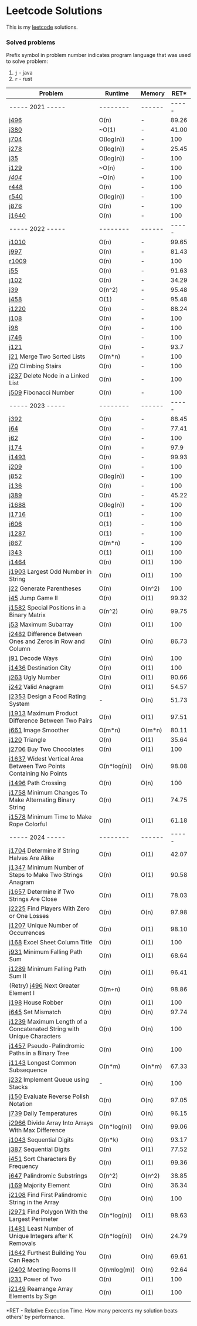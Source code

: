 # Leetcode Solutions

This is my [leetcode](https://leetcode.com/Vanderkast/) solutions.

### Solved problems

Prefix symbol in problem number indicates program language that was used to solve problem:

1. `j` - java
2. `r` - rust

| Problem                                                                                                                                                               | Runtime       | Memory | RET*  |
|-----------------------------------------------------------------------------------------------------------------------------------------------------------------------|---------------|--------|-------|
| ----- 2021 -----                                                                                                                                                      | --------      | ------ | ----- |
| [j496](https://leetcode.com/problems/next-greater-element-i/)                                                                                                         | O(n)          | -      | 89.26 |
| [j380](https://leetcode.com/problems/insert-delete-getrandom-o1/)                                                                                                     | ~O(1)         | -      | 41.00 |
| [j704](https://leetcode.com/problems/binary-search/)                                                                                                                  | O(log(n))     | -      | 100   |
| [j278](https://leetcode.com/problems/first-bad-version/)                                                                                                              | O(log(n))     | -      | 25.45 |
| [j35](https://leetcode.com/problems/search-insert-position/)                                                                                                          | O(log(n))     | -      | 100   |
| [j129](https://leetcode.com/problems/sum-root-to-leaf-numbers/)                                                                                                       | ~O(n)         | -      | 100   |
| *[j404](https://leetcode.com/problems/sum-of-left-leaves/)*                                                                                                           | ~O(n)         | -      | 100   |
| [r448](https://leetcode.com/problems/find-all-numbers-disappeared-in-an-array/)                                                                                       | O(n)          | -      | 100   |
| [r540](https://leetcode.com/problems/single-element-in-a-sorted-array/)                                                                                               | O(log(n))     | -      | 100   |
| [j876](https://leetcode.com/problems/middle-of-the-linked-list/)                                                                                                      | O(n)          | -      | 100   |
| [j1640](https://leetcode.com/problems/check-array-formation-through-concatenation/)                                                                                   | O(n)          | -      | 100   |
| ----- 2022 -----                                                                                                                                                      | --------      | ------ | ----- |
| [j1010](https://leetcode.com/problems/pairs-of-songs-with-total-durations-divisible-by-60/)                                                                           | O(n)          | -      | 99.65 |
| [j997](https://leetcode.com/problems/find-the-town-judge/)                                                                                                            | O(n)          | -      | 81.43 |
| [r1009](https://leetcode.com/problems/complement-of-base-10-integer/)                                                                                                 | O(n)          | -      | 100   |
| [j55](https://leetcode.com/problems/jump-game/)                                                                                                                       | O(n)          | -      | 91.63 |
| [j102](https://leetcode.com/problems/binary-tree-level-order-traversal/)                                                                                              | O(n)          | -      | 34.29 |
| [j39](https://leetcode.com/problems/combination-sum/)                                                                                                                 | O(n^2)        | -      | 95.48 |
| [j458](https://leetcode.com/problems/poor-pigs/)                                                                                                                      | O(1)          | -      | 95.48 |
| [j1220](https://leetcode.com/problems/count-vowels-permutation/)                                                                                                      | O(n)          | -      | 88.24 |
| [j108](https://leetcode.com/problems/convert-sorted-array-to-binary-search-tree/)                                                                                     | O(n)          | -      | 100   |
| [j98](https://leetcode.com/problems/validate-binary-search-tree/)                                                                                                     | O(n)          | -      | 100   |
| [j746](https://leetcode.com/problems/min-cost-climbing-stairs/)                                                                                                       | O(n)          | -      | 100   |
| [j121](https://leetcode.com/problems/best-time-to-buy-and-sell-stock/)                                                                                                | O(n)          | -      | 93.7  |
| [j21](https://leetcode.com/problems/merge-two-sorted-lists/) Merge Two Sorted Lists                                                                                   | O(m*n)        | -      | 100   |
| [j70](https://leetcode.com/problems/climbing-stairs/) Climbing Stairs                                                                                                 | O(n)          | -      | 100   |
| [j237](hhttps://leetcode.com/problems/delete-node-in-a-linked-list/) Delete Node in a Linked List                                                                     | O(n)          | -      | 100   |
| [j509](https://leetcode.com/problems/fibonacci-number/) Fibonacci Number                                                                                              | O(n)          | -      | 100   |
| ----- 2023 -----                                                                                                                                                      | --------      | ------ | ----- |
| [j392](https://leetcode.com/problems/is-subsequence/)                                                                                                                 | O(n)          | -      | 88.45 |
| [j64](https://leetcode.com/problems/minimum-path-sum/)                                                                                                                | O(n)          | -      | 77.41 |
| [j62](https://leetcode.com/problems/unique-paths/)                                                                                                                    | O(n)          | -      | 100   |
| [j174](https://leetcode.com/problems/dungeon-game/)                                                                                                                   | O(n)          | -      | 97.9  |
| [j1493](https://leetcode.com/problems/longest-subarray-of-1s-after-deleting-one-element/)                                                                             | O(n)          | -      | 99.93 |
| [j209](https://leetcode.com/problems/minimum-size-subarray-sum/)                                                                                                      | O(n)          | -      | 100   |
| [j852](https://leetcode.com/problems/peak-index-in-a-mountain-array/)                                                                                                 | O(log(n))     | -      | 100   |
| [j136](https://leetcode.com/problems/single-number/)                                                                                                                  | O(n)          | -      | 100   |
| [j389](https://leetcode.com/problems/find-the-difference/)                                                                                                            | O(n)          | -      | 45.22 |
| [j1688](https://leetcode.com/problems/count-of-matches-in-tournament/)                                                                                                | O(log(n))     | -      | 100   |
| [j1716](https://leetcode.com/problems/calculate-money-in-leetcode-bank)                                                                                               | O(1)          | -      | 100   |
| [j606](https://leetcode.com/problems/construct-string-from-binary-tree/)                                                                                              | O(1)          | -      | 100   |
| [j1287](https://leetcode.com/problems/element-appearing-more-than-25-in-sorted-array/)                                                                                | O(1)          | -      | 100   |
| [j867](https://leetcode.com/problems/transpose-matrix/)                                                                                                               | O(m*n)        | -      | 100   |
| [j343](https://leetcode.com/problems/integer-break/)                                                                                                                  | O(1)          | O(1)   | 100   |
| [j1464](https://leetcode.com/problems/maximum-product-of-two-elements-in-an-array/)                                                                                   | O(n)          | O(1)   | 100   |
| [j1903](https://leetcode.com/problems/largest-odd-number-in-string/) Largest Odd Number in String                                                                     | O(n)          | O(1)   | 100   |
| [j22](https://leetcode.com/problems/generate-parentheses/) Generate Parentheses                                                                                       | O(n)          | O(n^2) | 100   |
| [j45](https://leetcode.com/problems/jump-game-ii/) Jump Game II                                                                                                       | O(n)          | O(1)   | 99.32 |
| [j1582](https://leetcode.com/problems/jump-game-ii/) Special Positions in a Binary Matrix                                                                             | O(n^2)        | O(n)   | 99.75 |
| [j53](https://leetcode.com/problems/maximum-subarray/) Maximum Subarray                                                                                               | O(n)          | O(1)   | 100   |
| [j2482](https://leetcode.com/problems/difference-between-ones-and-zeros-in-row-and-column/) Difference Between Ones and Zeros in Row and Column                       | O(n)          | O(n)   | 86.73 |
| [j91](https://leetcode.com/problems/decode-ways/) Decode Ways                                                                                                         | O(n)          | O(n)   | 100   |
| [j1436](https://leetcode.com/problems/destination-city/) Destination City                                                                                             | O(n)          | O(1)   | 100   |
| [j263](https://leetcode.com/problems/ugly-number/) Ugly Number                                                                                                        | O(n)          | O(1)   | 90.66 |
| [j242](https://leetcode.com/problems/valid-anagram/) Valid Anagram                                                                                                    | O(n)          | O(1)   | 54.57 |
| [j2353](https://leetcode.com/problems/design-a-food-rating-system/) Design a Food Rating System                                                                       | -             | O(n)   | 51.73 |
| [j1913](https://leetcode.com/problems/maximum-product-difference-between-two-pairs/) Maximum Product Difference Between Two Pairs                                     | O(n)          | O(1)   | 97.51 |
| [j661](https://leetcode.com/problems/image-smoother/) Image Smoother                                                                                                  | O(m*n)        | O(m*n) | 80.11 |
| [j120](https://leetcode.com/problems/triangle/) Triangle                                                                                                              | O(n)          | O(1)   | 35.64 |
| [j2706](https://leetcode.com/problems/buy-two-chocolates/) Buy Two Chocolates                                                                                         | O(n)          | O(1)   | 100   |
| [j1637](https://leetcode.com/problems/widest-vertical-area-between-two-points-containing-no-points/) Widest Vertical Area Between Two Points Containing No Points     | O(n*log(n))   | O(n)   | 98.08 |
| [j1496](https://leetcode.com/problems/path-crossing/) Path Crossing                                                                                                   | O(n)          | O(n)   | 100   |
| [j1758](https://leetcode.com/problems/minimum-changes-to-make-alternating-binary-string/) Minimum Changes To Make Alternating Binary String                           | O(n)          | O(1)   | 74.75 |
| [j1578](https://leetcode.com/problems/minimum-time-to-make-rope-colorful/) Minimum Time to Make Rope Colorful                                                         | O(n)          | O(1)   | 61.18 |
| ----- 2024 -----                                                                                                                                                      | --------      | ------ | ----- |
| [j1704](https://leetcode.com/problems/determine-if-string-halves-are-alike/) Determine if String Halves Are Alike                                                     | O(n)          | O(1)   | 42.07 |
| [j1347](https://leetcode.com/problems/minimum-number-of-steps-to-make-two-strings-anagram/) Minimum Number of Steps to Make Two Strings Anagram                       | O(n)          | O(1)   | 90.58 |
| [j1657](https://leetcode.com/problems/determine-if-two-strings-are-close/) Determine if Two Strings Are Close                                                         | O(n)          | O(1)   | 78.03 |
| [j2225](https://leetcode.com/problems/find-players-with-zero-or-one-losses/) Find Players With Zero or One Losses                                                     | O(n)          | O(n)   | 97.98 |
| [j1207](https://leetcode.com/problems/unique-number-of-occurrences/) Unique Number of Occurrences                                                                     | O(n)          | O(1)   | 98.10 |
| [j168](https://leetcode.com/problems/excel-sheet-column-title/) Excel Sheet Column Title                                                                              | O(n)          | O(1)   | 100   |
| [j931](https://leetcode.com/problems/minimum-falling-path-sum/) Minimum Falling Path Sum                                                                              | O(n)          | O(1)   | 68.64 |
| [j1289](https://leetcode.com/problems/minimum-falling-path-sum-ii/) Minimum Falling Path Sum II                                                                       | O(n)          | O(1)   | 96.41 |
| (Retry) [j496](https://leetcode.com/problems/next-greater-element-i/) Next Greater Element I                                                                          | O(m+n)        | O(n)   | 98.86 |
| [j198](https://leetcode.com/problems/house-robber/) House Robber                                                                                                      | O(n)          | O(1)   | 100   |
| [j645](https://leetcode.com/problems/set-mismatch/) Set Mismatch                                                                                                      | O(n)          | O(n)   | 97.74 |
| [j1239](https://leetcode.com/problems/maximum-length-of-a-concatenated-string-with-unique-characters/) Maximum Length of a Concatenated String with Unique Characters | O(n)          | O(n)   | 100   |
| [j1457](https://leetcode.com/problems/pseudo-palindromic-paths-in-a-binary-tree/) Pseudo-Palindromic Paths in a Binary Tree                                           | O(n)          | O(n)   | 100   |
| [j1143](https://leetcode.com/problems/longest-common-subsequence/) Longest Common Subsequence                                                                         | O(n*m)        | O(n*m) | 67.33 |
| [j232](https://leetcode.com/problems/implement-queue-using-stacks/) Implement Queue using Stacks                                                                      | -             | O(n)   | 100   |
| [j150](https://leetcode.com/problems/evaluate-reverse-polish-notation/) Evaluate Reverse Polish Notation                                                              | O(n)          | O(n)   | 97.05 |
| [j739](https://leetcode.com/problems/daily-temperatures/) Daily Temperatures                                                                                          | O(n)          | O(n)   | 96.15 |
| [j2966](https://leetcode.com/problems/divide-array-into-arrays-with-max-difference/) Divide Array Into Arrays With Max Difference                                     | O(n*log(n))   | O(n)   | 99.06 |
| [j1043](https://leetcode.com/problems/partition-array-for-maximum-sum/) Sequential Digits                                                                             | O(n*k)        | O(n)   | 93.17 |
| [j387](https://leetcode.com/problems/first-unique-character-in-a-string/) Sequential Digits                                                                           | O(n)          | O(1)   | 77.52 |
| [j451](https://leetcode.com/problems/sort-characters-by-frequency/) Sort Characters By Frequency                                                                      | O(n)          | O(1)   | 99.36 |
| [j647](https://leetcode.com/problems/palindromic-substrings/) Palindromic Substrings                                                                                  | O(n^2)        | O(n^2) | 38.85 |
| [j169](https://leetcode.com/problems/majority-element/) Majority Element                                                                                              | O(n)          | O(n)   | 36.34 |
| [j2108](https://leetcode.com/problems/find-first-palindromic-string-in-the-array/) Find First Palindromic String in the Array                                         | O(n)          | O(n)   | 100   |
| [j2971](https://leetcode.com/problems/find-polygon-with-the-largest-perimeter/) Find Polygon With the Largest Perimeter                                               | O(n*log(n))   | O(1)   | 98.63 |
| [j1481](https://leetcode.com/problems/least-number-of-unique-integers-after-k-removals/) Least Number of Unique Integers after K Removals                             | O(n*log(n))   | O(n)   | 24.79 |
| [j1642](https://leetcode.com/problems/furthest-building-you-can-reach/) Furthest Building You Can Reach                                                               | O(n)          | O(n)   | 69.61 |
| [j2402](https://leetcode.com/problems/meeting-rooms-iii/) Meeting Rooms III                                                                                           | O(n*m*log(m)) | O(n)   | 92.64 |
| [j231](https://leetcode.com/problems/power-of-two/) Power of Two                                                                                                      | O(n)          | O(1)   | 100   |
| [j2149](https://leetcode.com/problems/rearrange-array-elements-by-sign/) Rearrange Array Elements by Sign                                                             | O(n)          | O(1)   | 100   |

*RET - Relative Execution Time. How many percents my solution beats others' by performance.
